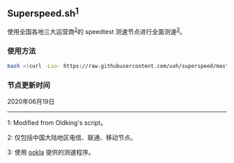 ## Superspeed.sh<sup>[1](#脚注1)</sup>

使用全国各地三大运营商<sup>[2](#脚注2)</sup>的 speedtest 测速节点进行全面测速<sup>[3](#脚注3)</sup>。

### 使用方法

```bash
bash <(curl -Lso- https://raw.githubusercontent.com/uxh/superspeed/master/superspeed.sh)
```

### 节点更新时间

2020年06月19日

---

<a name="脚注1">1</a>: Modified from Oldking's script。

<a name="脚注2">2</a>: 仅包括中国大陆地区电信、联通、移动节点。

<a name="脚注3">3</a>: 使用 [ookla](https://bintray.com/ookla/download/download_file?file_path=ookla-speedtest-1.0.0-x86_64-linux.tgz) 提供的测速程序。
